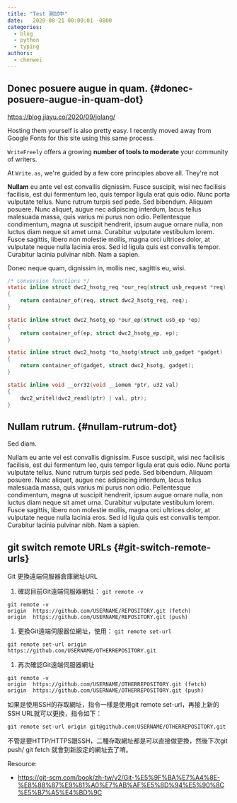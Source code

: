 ```yaml
---
title: "Test 測試中"
date:   2020-08-21 00:00:01 -0800
categories:
  - blog
  - python
  - typing
authors: 
  - chenwei
---
```


## Donec posuere augue in quam. {#donec-posuere-augue-in-quam-dot}

<https://blog.jiayu.co/2020/09/jolang/>

Hosting them yourself is also pretty easy. I recently moved away from Google Fonts for this site using this same process.

`WriteFreely` offers a growing **number of tools to moderate** your community of writers.

At `Write.as`, we're guided by a few core principles above all. They're not

**Nullam** eu ante vel est convallis dignissim.  Fusce suscipit, wisi nec facilisis facilisis, est dui fermentum leo, quis tempor ligula erat quis odio.  Nunc porta vulputate tellus.  Nunc rutrum turpis sed pede.  Sed bibendum.  Aliquam posuere.  Nunc aliquet, augue nec adipiscing interdum, lacus tellus malesuada massa, quis varius mi purus non odio.  Pellentesque condimentum, magna ut suscipit hendrerit, ipsum augue ornare nulla, non luctus diam neque sit amet urna.  Curabitur vulputate vestibulum lorem.  Fusce sagittis, libero non molestie mollis, magna orci ultrices dolor, at vulputate neque nulla lacinia eros.  Sed id ligula quis est convallis tempor.  Curabitur lacinia pulvinar nibh.  Nam a sapien.

Donec neque quam, dignissim in, mollis nec, sagittis eu, wisi.

```c
/* conversion functions */
static inline struct dwc2_hsotg_req *our_req(struct usb_request *req)
{
	return container_of(req, struct dwc2_hsotg_req, req);
}

static inline struct dwc2_hsotg_ep *our_ep(struct usb_ep *ep)
{
	return container_of(ep, struct dwc2_hsotg_ep, ep);
}

static inline struct dwc2_hsotg *to_hsotg(struct usb_gadget *gadget)
{
	return container_of(gadget, struct dwc2_hsotg, gadget);
}

static inline void __orr32(void __iomem *ptr, u32 val)
{
	dwc2_writel(dwc2_readl(ptr) | val, ptr);
}
```


## Nullam rutrum. {#nullam-rutrum-dot}

Sed diam.

Nullam eu ante vel est convallis dignissim.  Fusce suscipit, wisi nec facilisis facilisis, est dui fermentum leo, quis tempor ligula erat quis odio.  Nunc porta vulputate tellus.  Nunc rutrum turpis sed pede.  Sed bibendum.  Aliquam posuere.  Nunc aliquet, augue nec adipiscing interdum, lacus tellus malesuada massa, quis varius mi purus non odio.  Pellentesque condimentum, magna ut suscipit hendrerit, ipsum augue ornare nulla, non luctus diam neque sit amet urna.  Curabitur vulputate vestibulum lorem.  Fusce sagittis, libero non molestie mollis, magna orci ultrices dolor, at vulputate neque nulla lacinia eros.  Sed id ligula quis est convallis tempor.  Curabitur lacinia pulvinar nibh.  Nam a sapien.


## git switch remote URLs {#git-switch-remote-urls}

Git 更換遠端伺服器倉庫網址URL

1.  確認目前Git遠端伺服器網址： `git remote -v`

<!--listend-->

```text
git remote -v
origin  https://github.com/USERNAME/REPOSITORY.git (fetch)
origin  https://github.com/USERNAME/REPOSITORY.git (push)
```

1.  更換Git遠端伺服器位網址，使用： `git remote set-url`

<!--listend-->

```text
git remote set-url origin https://github.com/USERNAME/OTHERREPOSITORY.git
```

1.  再次確認Git遠端伺服器網址

<!--listend-->

```text
git remote -v
origin  https://github.com/USERNAME/OTHERREPOSITORY.git (fetch)
origin  https://github.com/USERNAME/OTHERREPOSITORY.git (push)
```

如果是使用SSH的存取網址，指令一樣是使用git remote set-url，再接上新的SSH URL就可以更換，指令如下：

```text
git remote set-url origin git@github.com:USERNAME/OTHERREPOSITORY.git
```

不管是要HTTP/HTTPS跟SSH，二種存取網址都是可以直接做更換，然後下次git push/ git fetch 就會到新設定的網址去了唷。

Resource:

-   <https://git-scm.com/book/zh-tw/v2/Git-%E5%9F%BA%E7%A4%8E-%E8%88%87%E9%81%A0%E7%AB%AF%E5%8D%94%E5%90%8C%E5%B7%A5%E4%BD%9C>

